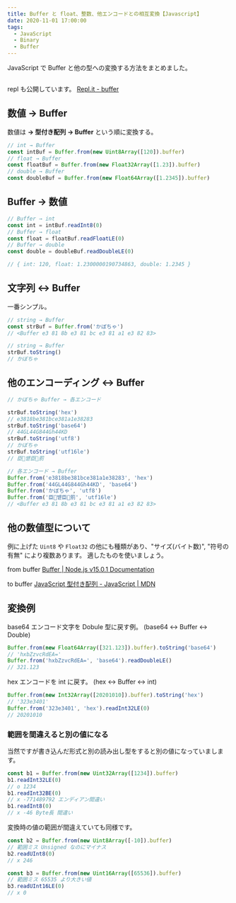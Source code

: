```yaml
---
title: Buffer と float、整数、他エンコードとの相互変換【Javascript】
date: 2020-11-01 17:00:00
tags:
  - JavaScript
  - Binary
  - Buffer
---
```


JavaScript で Buffer と他の型への変換する方法をまとめました。

```toc

```

repl も公開しています。
[Repl\.it \- buffer](https://repl.it/@anozon/buffer#index.js)

## 数値 → Buffer

数値は **→ 型付き配列 → Buffer** という順に変換する。

```js
// int → Buffer
const intBuf = Buffer.from(new Uint8Array([120]).buffer)
// float → Buffer
const floatBuf = Buffer.from(new Float32Array([1.23]).buffer)
// double → Buffer
const doubleBuf = Buffer.from(new Float64Array([1.2345]).buffer)
```

## Buffer → 数値

```js
// Buffer → int
const int = intBuf.readInt8(0)
// Buffer → float
const float = floatBuf.readFloatLE(0)
// Buffer → double
const double = doubleBuf.readDoubleLE(0)

// { int: 120, float: 1.2300000190734863, double: 1.2345 }
```

## 文字列 ↔ Buffer

一番シンプル。

```js
// string → Buffer
const strBuf = Buffer.from('かぼちゃ')
// <Buffer e3 81 8b e3 81 bc e3 81 a1 e3 82 83>

// string → Buffer
strBuf.toString()
// かぼちゃ
```

## 他のエンコーディング ↔ Buffer

```js
// かぼちゃ Buffer → 各エンコード

strBuf.toString('hex')
// e3818be381bce381a1e38283
strBuf.toString('base64')
// 44GL44G844Gh44KD
strBuf.toString('utf8')
// かぼちゃ
strBuf.toString('utf16le')
// 臣벁臣莂

// 各エンコード → Buffer
Buffer.from('e3818be381bce381a1e38283', 'hex')
Buffer.from('44GL44G844Gh44KD', 'base64')
Buffer.from('かぼちゃ', 'utf8')
Buffer.from('臣벁臣莂', 'utf16le')
// <Buffer e3 81 8b e3 81 bc e3 81 a1 e3 82 83>
```

## 他の数値型について

例に上げた `Uint8` や `Float32` の他にも種類があり、"サイズ(バイト数)", "符号の有無" により複数あります。
適したものを使いましょう。

from buffer
[Buffer \| Node\.js v15\.0\.1 Documentation](https://nodejs.org/api/buffer.html)

to buffer
[JavaScript 型付き配列 \- JavaScript \| MDN](https://developer.mozilla.org/ja/docs/Web/JavaScript/Typed_arrays)

## 変換例

base64 エンコード文字を Dobule 型に戻す例。
(base64 ↔ Buffer ↔ Double)

```js
Buffer.from(new Float64Array([321.123]).buffer).toString('base64')
// 'hxbZzvcRdEA='
Buffer.from('hxbZzvcRdEA=', 'base64').readDoubleLE()
// 321.123
```

hex エンコードを int に戻す。
(hex ↔ Buffer ↔ int)

```js
Buffer.from(new Int32Array([20201010]).buffer).toString('hex')
// '323e3401'
Buffer.from('323e3401', 'hex').readInt32LE(0)
// 20201010
```

### 範囲を間違えると別の値になる

当然ですが書き込んだ形式と別の読み出し型をすると別の値になっていまします。

```js
const b1 = Buffer.from(new Uint32Array([1234]).buffer)
b1.readInt32LE(0)
// o 1234
b1.readInt32BE(0)
// x -771489792 エンディアン間違い
b1.readInt8(0)
// x -46 Byte長 間違い
```

変換時の値の範囲が間違えていても同様です。

```js
const b2 = Buffer.from(new Uint8Array([-10]).buffer)
// 範囲ミス Unsigned なのにマイナス
b2.readUInt8(0)
// x 246

const b3 = Buffer.from(new Uint16Array([65536]).buffer)
// 範囲ミス 65535 より大きい値
b3.readUInt16LE(0)
// x 0
```
